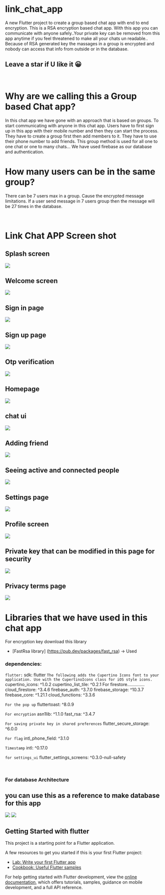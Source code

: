 # link_chat_app

A new Flutter project to create a group based chat app with end to end encryption. This is a RSA encryption based chat app.
With this app you can communicate with anyone safely..Your private key can be removed from this app anytime if you feel threatened to make all your chats un readable..
Because of RSA generated key the massages in a group is encrypted and nobody can access that info from outside or in the database.

## Leave a star if U like it 😀
<br>

# Why are we calling this a Group based Chat app?

In this chat app we have gone with an approach that is based on groups. To start communicating with anyone in this chat app. Users have to first sign up in this app with their mobile number and then they can start the process.
They have to create a group first then add members to it. They have to use their phone number to add friends.
This group method is used for all one to one chat or one to many chats…
We have used firebase as our database and authentication.

# How many users can be in the same group?

There can be  7 users max in a group. Cause  the encrypted message limitations. If a user send message in 7 users group then the message will be 27 times in the database.

<br>

# Link Chat APP Screen shot 

## Splash screen
![](screenshots/1.png)
## Welcome screen
![](screenshots/2.png)
## Sign in page
![](screenshots/3.png)
## Sign up page
![](screenshots/4.png)
## Otp verification
![](screenshots/5.png)
## Homepage
![](screenshots/6.png)
## chat ui
![](screenshots/7.png)
## Adding friend
![](screenshots/8.png)
## Seeing active and connected people
![](screenshots/9.png)
## Settings page
![](screenshots/10.png)
## Profile screen
![](screenshots/11.png)
## Private key that can be modified in this page for security
![](screenshots/12.png)
## Privacy terms page
![](screenshots/13.png)
<br>

# Libraries that we have used in this chat app 

For encryption key download this library
- [FastRsa library] (https://pub.dev/packages/fast_rsa)  → Used


### dependencies:
``flutter:``
    sdk: flutter
``The following adds the Cupertino Icons font to your application.
Use with the CupertinoIcons class for iOS style icons.``
    cupertino_icons: ^1.0.2
    cupertino_list_tile: ^0.2.1
    For firestore…………..
    cloud_firestore: ^3.4.6
    firebase_auth: ^3.7.0
    firebase_storage: ^10.3.7
    firebase_core: ^1.21.1
    cloud_functions: ^3.3.6

``For the pop up``
    fluttertoast: ^8.0.9

``For encryption``
    asn1lib: ^1.1.0
    fast_rsa: ^3.4.7

``For saving private key in shared preferences``
    flutter_secure_storage: ^6.0.0

``For flag``
    intl_phone_field: ^3.1.0

``Timestamp``
    intl: ^0.17.0

``for settings_ui``
    flutter_settings_screens: ^0.3.0-null-safety

<br>

### For database Architecture 
## you can use this as a reference to make database for this app
![](screenshots/14.png)
![](screenshots/15.png)


## Getting Started with flutter

This project is a starting point for a Flutter application.

A few resources to get you started if this is your first Flutter project:

- [Lab: Write your first Flutter app](https://docs.flutter.dev/get-started/codelab)
- [Cookbook: Useful Flutter samples](https://docs.flutter.dev/cookbook)

For help getting started with Flutter development, view the
[online documentation](https://docs.flutter.dev/), which offers tutorials,
samples, guidance on mobile development, and a full API reference.



